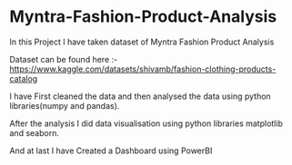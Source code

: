 # Myntra-Fashion-Product-Analysis
In this Project I have taken dataset of Myntra Fashion Product Analysis

Dataset can be found here :- https://www.kaggle.com/datasets/shivamb/fashion-clothing-products-catalog

I have First cleaned the data and then analysed the data using python libraries(numpy and pandas). 

After the analysis I did data visualisation using python libraries matplotlib and seaborn.

And at last I have Created a Dashboard using PowerBI
